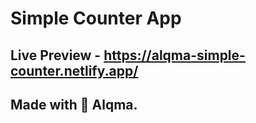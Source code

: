 # Simple Counter App

## Live Preview - https://alqma-simple-counter.netlify.app/

## Made with 💓 Alqma.
